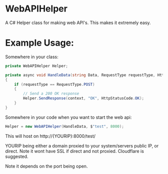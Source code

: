 # WebAPIHelper
A C# Helper class for making web API's. This makes it extremely easy.

# Example Usage:
Somewhere in your class:
```csharp
private WebAPIHelper Helper;

private async void HandleData(string Data, RequestType requestType, HttpListenerContext context)
{
    if (requestType == RequestType.POST)
    {
        // Send a 200 OK response
        Helper.SendResponse(context, "OK", HttpStatusCode.OK);
    }
}
```

Somewhere in your code when you want to start the web api:
```csharp
Helper = new WebAPIHelper(HandleData, $"test", 8000);
```

This will host on http://{YOURIP}:8000/test/

YOURIP being either a domain proxied to your system/servers public IP, or direct. Note it wont have SSL if direct and not proxied. Cloudflare is suggested.

Note it depends on the port being open.
